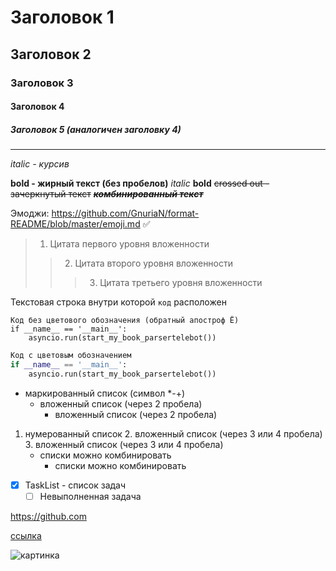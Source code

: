 # Заголовок 1
## Заголовок 2
### Заголовок 3
#### Заголовок 4
##### Заголовок 5 (аналогичен заголовку 4)
___
*italic - курсив*

**bold - жирный текст (без пробелов)**
_italic_
__bold__
~~crossed out - зачеркнутый текст~~
***~~комбинированный текст~~***

Эмоджи:
https://github.com/GnuriaN/format-README/blob/master/emoji.md
:white_check_mark:

> 1. Цитата первого уровня вложенности
>> 2. Цитата второго уровня вложенности
>>> 3. Цитата третьего уровня вложенности

Текстовая строка внутри которой `код` расположен

```
Код без цветового обозначения (обратный апостроф Ё)
if __name__ == '__main__':
    asyncio.run(start_my_book_parsertelebot())
```
```python
Код с цветовым обозначением
if __name__ == '__main__':
    asyncio.run(start_my_book_parsertelebot())
```

- маркированный список (символ *-+)
  - вложенный список (через 2 пробела)
    - вложенный список (через 2 пробела)

1. нумерованный список
   2. вложенный список (через 3 или 4 пробела)
      3. вложенный список (через 3 или 4 пробела)
      + списки можно комбинировать
        + списки можно комбинировать

+ [x] TaskList - список задач
  + [ ] Невыполненная задача

https://github.com

[ссылка](https://github.com)

![картинка](https://ru.pinterest.com/pin/809310995507416977/)
